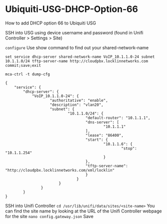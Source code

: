 # Ubiquiti-USG-DHCP-Option-66
How to add DHCP option 66 to Ubiquiti USG


SSH into USG using device username and password (found in Unifi Controller > Settings > Site)

```configure```
Use show command to find out your shared-network-name
```show
set service dhcp-server shared-network-name VoIP_10.1.1.0-24 subnet 10.1.1.0/24 tftp-server-name http://cloudpbx.locklinnetworks.com
commit;save;exit

mca-ctrl -t dump-cfg 
```
```
{
	"service": {
		"dhcp-server": {
            "VoIP_10.1.1.0-24": {
                    "authoritative": "enable",
                    "description": "vlan20",
                    "subnet": {
                            "10.1.1.0/24": {
                                    "default-router": "10.1.1.1",
                                    "dns-server": [
                                            "10.1.1.1"
                                    ],
                                    "lease": "86400",
                                    "start": {
                                            "10.1.1.6": {
                                                    "stop": "10.1.1.254"
                                            }
                                    },
                                    "tftp-server-name": "http://cloudpbx.locklinnetworks.com/xml/locklin"
                            		}
                    			}
            			}
    			}
		}
}
```
SSH into Unifi Controller
```cd /usr/lib/unifi/data/sites/<site-name>```
You can find the site name by looking at the URL of the Unifi Controller webpage for the site
```nano config.gateway.json```
<Paste in the config extracted from the USG>
Save

